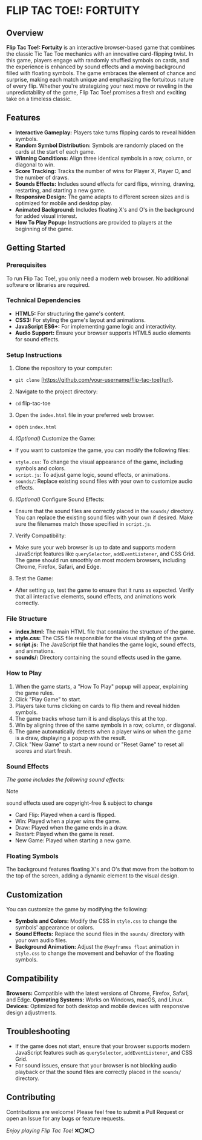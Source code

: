 # FLIP TAC TOE!: FORTUITY

## Overview

**Flip Tac Toe!: Fortuity** is an interactive browser-based game that combines the classic Tic Tac Toe mechanics with an innovative card-flipping twist. In this game, players engage with randomly shuffled symbols on cards, and the experience is enhanced by sound effects and a moving background filled with floating symbols. The game embraces the element of chance and surprise, making each match unique and emphasizing the fortuitous nature of every flip. Whether you're strategizing your next move or reveling in the unpredictability of the game, Flip Tac Toe! promises a fresh and exciting take on a timeless classic.

## Features

+ **Interactive Gameplay:** Players take turns flipping cards to reveal hidden symbols.
+ **Random Symbol Distribution:** Symbols are randomly placed on the cards at the start of each game.
+ **Winning Conditions:** Align three identical symbols in a row, column, or diagonal to win.
+ **Score Tracking:** Tracks the number of wins for Player X, Player O, and the number of draws.
+ **Sounds Effects:** Includes sound effects for card flips, winning, drawing, restarting, and starting a new game.
+ **Responsive Design:** The game adapts to different screen sizes and is optimized for mobile and desktop play.
+ **Animated Background:** Includes floating X's and O's in the background for added visual interest.
+ **How To Play Popup:** Instructions are provided to players at the beginning of the game.

## Getting Started

### Prerequisites
To run Flip Tac Toe!, you only need a modern web browser. No additional software or libraries are required.

### Technical Dependencies

+ **HTML5:** For structuring the game's content.
+ **CSS3:** For styling the game's layout and animations.
+ **JavaScript ES6+:** For implementing game logic and interactivity.
+ **Audio Support:** Ensure your browser supports HTML5 audio elements for sound effects.

### Setup Instructions
1. Clone the repository to your computer:
- `git clone` [https://github.com/your-username/flip-tac-toe](url).
2. Navigate to the project directory:
- `cd` flip-tac-toe
3. Open the `index.html` file in your preferred web browser.
- open `index.html`
4. _(Optional)_ Customize the Game:
- If you want to customize the game, you can modify the following files:
 + `style.css`: To change the visual appearance of the game, including symbols and colors.
 + `script.js`: To adjust game logic, sound effects, or animations.
 + `sounds/`: Replace existing sound files with your own to customize audio effects.
6. _(Optional)_ Configure Sound Effects:
- Ensure that the sound files are correctly placed in the `sounds/` directory. You can replace the existing sound files with your own if desired. Make sure the filenames match those specified in `script.js`.
7. Verify Compatibility:
- Make sure your web browser is up to date and supports modern JavaScript features like `querySelector`, `addEventListener`, and CSS Grid. The game should run smoothly on most modern browsers, including Chrome, Firefox, Safari, and Edge.
8. Test the Game:
- After setting up, test the game to ensure that it runs as expected. Verify that all interactive elements, sound effects, and animations work correctly.

### File Structure
+ **index.html:** The main HTML file that contains the structure of the game.
+ **style.css:** The CSS file responsible for the visual styling of the game.
+ **script.js:** The JavaScript file that handles the game logic, sound effects, and animations.
+ **sounds/:** Directory containing the sound effects used in the game.

### How to Play
1. When the game starts, a "How To Play" popup will appear, explaining the game rules.
2. Click "Play Game" to start.
3. Players take turns clicking on cards to flip them and reveal hidden symbols.
4. The game tracks whose turn it is and displays this at the top.
5. Win by aligning three of the same symbols in a row, column, or diagonal.
6. The game automatically detects when a player wins or when the game is a draw, displaying a popup with the result.
7. Click "New Game" to start a new round or "Reset Game" to reset all scores and start fresh.

### Sound Effects
_The game includes the following sound effects:_
> [!NOTE]
> sound effects used are copyright-free & subject to change

+ Card Flip: Played when a card is flipped.
+ Win: Played when a player wins the game.
+ Draw: Played when the game ends in a draw.
+ Restart: Played when the game is reset.
+ New Game: Played when starting a new game.

### Floating Symbols
The background features floating X's and O's that move from the bottom to the top of the screen, adding a dynamic element to the visual design.

## Customization
You can customize the game by modifying the following:

+ **Symbols and Colors:** Modify the CSS in `style.css` to change the symbols' appearance or colors.
+ **Sound Effects:** Replace the sound files in the `sounds/` directory with your own audio files.
+ **Background Animation:** Adjust the `@keyframes float` animation in `style.css` to change the movement and behavior of the floating symbols.

## Compatibility
**Browsers:** Compatible with the latest versions of Chrome, Firefox, Safari, and Edge.
**Operating Systems:** Works on Windows, macOS, and Linux.
**Devices:** Optimized for both desktop and mobile devices with responsive design adjustments.

## Troubleshooting
+ If the game does not start, ensure that your browser supports modern JavaScript features such as `querySelector`, `addEventListener`, and CSS Grid.
+ For sound issues, ensure that your browser is not blocking audio playback or that the sound files are correctly placed in the `sounds/` directory.

## Contributing
Contributions are welcome! Please feel free to submit a Pull Request or open an Issue for any bugs or feature requests.
 
_Enjoy playing Flip Tac Toe!_ :x::o::x::o:

 



